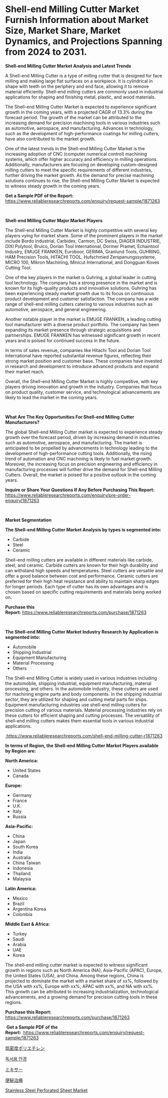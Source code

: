 <p><h1>Shell-end Milling Cutter Market Furnish Information about Market Size, Market Share, Market Dynamics, and Projections Spanning from 2024 to 2031.</h1></p><p><strong>Shell-end Milling Cutter Market Analysis and Latest Trends</strong></p>
<p><p>A Shell-end Milling Cutter is a type of milling cutter that is designed for face milling and making large flat surfaces on a workpiece. It is cylindrical in shape with teeth on the periphery and end face, allowing it to remove material efficiently. Shell-end milling cutters are commonly used in industrial applications for shaping and finishing metal, plastic, and wood materials.</p><p>The Shell-end Milling Cutter Market is expected to experience significant growth in the coming years, with a projected CAGR of 13.3% during the forecast period. The growth of the market can be attributed to the increasing demand for precision machining tools in various industries such as automotive, aerospace, and manufacturing. Advances in technology, such as the development of high-performance coatings for milling cutters, have also contributed to the market growth.</p><p>One of the latest trends in the Shell-end Milling Cutter Market is the increasing adoption of CNC (computer numerical control) machining systems, which offer higher accuracy and efficiency in milling operations. Additionally, manufacturers are focusing on developing custom-designed milling cutters to meet the specific requirements of different industries, further driving the market growth. As the demand for precise machining solutions continues to rise, the Shell-end Milling Cutter Market is expected to witness steady growth in the coming years.</p></p>
<p><strong>Get a Sample PDF of the Report:&nbsp;</strong> <a href="https://www.reliableresearchreports.com/enquiry/request-sample/1871263">https://www.reliableresearchreports.com/enquiry/request-sample/1871263</a></p>
<p>&nbsp;</p>
<p><strong>Shell-end Milling Cutter Major Market Players</strong></p>
<p><p>The Shell-end Milling Cutter Market is highly competitive with several key players vying for market share. Some of the prominent players in the market include Bordo Industrial, Carbidex, Carmon, DC Swiss, DIAGER INDUSTRIE, DIXI Polytool, Bruico, Dorian Tool International, Dormer Pramet, Echaintool Industry, EMUGE FRANKEN, Euroboor, GERIMA, Granlund Tools, GUHRING, HAM Precision Tools, HITACHI TOOL, Hufschmied Zerspanungssysteme, MICRO 100, Mikron Machining, Minicut International, and Dongguan Koves Cutting Tool.</p><p>One of the key players in the market is Guhring, a global leader in cutting tool technology. The company has a strong presence in the market and is known for its high-quality products and innovative solutions. Guhring has been experiencing steady market growth due to its focus on continuous product development and customer satisfaction. The company has a wide range of shell-end milling cutters catering to various industries such as automotive, aerospace, and general engineering.</p><p>Another notable player in the market is EMUGE FRANKEN, a leading cutting tool manufacturer with a diverse product portfolio. The company has been expanding its market presence through strategic acquisitions and partnerships. EMUGE FRANKEN has witnessed significant growth in recent years and is poised for continued success in the future.</p><p>In terms of sales revenue, companies like Hitachi Tool and Dorian Tool International have reported substantial revenue figures, reflecting their strong market position and customer base. These companies have invested in research and development to introduce advanced products and expand their market reach.</p><p>Overall, the Shell-end Milling Cutter Market is highly competitive, with key players driving innovation and growth in the industry. Companies that focus on product quality, customer service, and technological advancements are likely to lead the market in the coming years.</p></p>
<p>&nbsp;</p>
<p><strong>What Are The Key Opportunities For Shell-end Milling Cutter Manufacturers?</strong></p>
<p><p>The global Shell-end Milling Cutter market is expected to experience steady growth over the forecast period, driven by increasing demand in industries such as automotive, aerospace, and manufacturing. The market is anticipated to be propelled by advancements in technology leading to the development of high-performance cutting tools. Additionally, the rising trend of automation and CNC machining is likely to fuel market growth. Moreover, the increasing focus on precision engineering and efficiency in manufacturing processes will further drive the demand for Shell-end Milling Cutters. Overall, the market is poised for a positive outlook in the coming years.</p></p>
<p><strong>Inquire or Share Your Questions If Any Before Purchasing This Report:</strong> <a href="https://www.reliableresearchreports.com/enquiry/pre-order-enquiry/1871263">https://www.reliableresearchreports.com/enquiry/pre-order-enquiry/1871263</a></p>
<p>&nbsp;</p>
<p><strong>Market Segmentation</strong></p>
<p><strong>The Shell-end Milling Cutter Market Analysis by types is segmented into:</strong></p>
<p><ul><li>Carbide</li><li>Steel</li><li>Ceramic</li></ul></p>
<p><p>Shell-end milling cutters are available in different materials like carbide, steel, and ceramic. Carbide cutters are known for their high durability and can withstand high speeds and temperatures. Steel cutters are versatile and offer a good balance between cost and performance. Ceramic cutters are preferred for their high heat resistance and ability to maintain sharp edges for longer periods. Each type of cutter has its own advantages and is chosen based on specific cutting requirements and materials being worked on.</p></p>
<p><strong>Purchase this Report:&nbsp;</strong><a href="https://www.reliableresearchreports.com/purchase/1871263">https://www.reliableresearchreports.com/purchase/1871263</a></p>
<p>&nbsp;</p>
<p><strong>The Shell-end Milling Cutter Market Industry Research by Application is segmented into:</strong></p>
<p><ul><li>Automobile</li><li>Shipping Industrial</li><li>Equipment Manufacturing</li><li>Material Processing</li><li>Others</li></ul></p>
<p><p>The Shell-end Milling Cutter is widely used in various industries including the automobile, shipping industrial, equipment manufacturing, material processing, and others. In the automobile industry, these cutters are used for machining engine parts and body components. In the shipping industrial sector, they are utilized for shaping and cutting metal parts for ships. Equipment manufacturing industries use shell-end milling cutters for precision cutting of various materials. Material processing industries rely on these cutters for efficient shaping and cutting processes. The versatility of shell-end milling cutters makes them essential tools in various industrial applications.</p></p>
<p><a href="https://www.reliableresearchreports.com/shell-end-milling-cutter-r1871263">&nbsp;https://www.reliableresearchreports.com/shell-end-milling-cutter-r1871263</a></p>
<p><strong>In terms of Region, the Shell-end Milling Cutter Market Players available by Region are:</strong></p>
<p>
    <p> <strong> North America: </strong>
        <ul>
            <li>United States</li>
            <li>Canada</li>
        </ul>
        </p> 
    <p> <strong> Europe: </strong>
        <ul>
            <li>Germany</li>
            <li>France</li>
            <li>U.K.</li>
            <li>Italy</li>
            <li>Russia</li>
        </ul>
        </p> 
    <p> <strong> Asia-Pacific: </strong>
        <ul>
            <li>China</li>
            <li>Japan</li>
            <li>South Korea</li>
            <li>India</li>
            <li>Australia</li>
            <li>China Taiwan</li>
            <li>Indonesia</li>
            <li>Thailand</li>
            <li>Malaysia</li>
        </ul>
        </p> 
    <p> <strong> Latin America: </strong>
        <ul>
            <li>Mexico</li>
            <li>Brazil</li>
            <li>Argentina Korea</li>
            <li>Colombia</li>
        </ul>
        </p> 
    <p> <strong> Middle East & Africa: </strong>
        <ul>
            <li>Turkey</li>
            <li>Saudi</li>
            <li>Arabia</li>
            <li>UAE</li>
            <li>Korea</li>
        </ul>
    </p>
    </p>
<p><p>The shell-end milling cutter market is expected to witness significant growth in regions such as North America (NA), Asia-Pacific (APAC), Europe, the United States (USA), and China. Among these regions, China is projected to dominate the market with a market share of xx%, followed by the USA with xx%, Europe with xx%, APAC with xx%, and NA with xx%. This growth can be attributed to increasing industrialization, technological advancements, and a growing demand for precision cutting tools in these regions.</p></p>
<p><strong>Purchase this Report: </strong><a href="https://www.reliableresearchreports.com/purchase/1871263">https://www.reliableresearchreports.com/purchase/1871263</a></p>
<p>&nbsp;<strong>Get a Sample PDF of the Report:&nbsp;&nbsp;</strong><a href="https://www.reliableresearchreports.com/enquiry/request-sample/1871263">https://www.reliableresearchreports.com/enquiry/request-sample/1871263</a></p>
<p><strong></strong></p>
<p><p><a href="https://medium.com/@mookiesville/%E4%BD%8E%E5%AF%86%E5%BA%A6%E3%83%9D%E3%83%AA%E3%82%A8%E3%83%81%E3%83%AC%E3%83%B3%E5%B8%82%E5%A0%B4%E3%81%AE%E6%8C%87%E6%A8%99%E3%82%92%E8%A7%A3%E8%AA%AD%E3%81%99%E3%82%8B-%E5%B8%82%E5%A0%B4%E3%82%B7%E3%82%A7%E3%82%A2-%E3%83%88%E3%83%AC%E3%83%B3%E3%83%89-%E6%88%90%E9%95%B7%E3%83%91%E3%82%BF%E3%83%BC%E3%83%B3-4be233dec2ef">低密度ポリエチレン</a></p><p><a href="https://github.com/fernandotryO5lson96765/Market-Research-Report-List-1/blob/main/636803240032.md">독서용 안경</a></p><p><a href="https://github.com/RudySimonis2023/Market-Research-Report-List-1/blob/main/270096243531.md">ミキサー</a></p><p><a href="https://medium.com/@barrymundy88/%E4%BE%BF%E7%A7%98%E6%B2%BB%E7%99%82%E5%B8%82%E5%A0%B4%E3%81%AF-%E5%B8%82%E5%A0%B4%E3%82%B7%E3%82%A7%E3%82%A2-%E5%B8%82%E5%A0%B4%E3%83%88%E3%83%AC%E3%83%B3%E3%83%89-%E5%B8%82%E5%A0%B4%E6%88%90%E9%95%B7%E3%81%AB%E9%96%A2%E3%81%99%E3%82%8B%E6%83%85%E5%A0%B1%E3%82%92%E6%8F%90%E4%BE%9B%E3%81%97%E3%81%BE%E3%81%99-8f695463e522">便秘治療</a></p><p><a href="https://issuu.com/reportprime-2/docs/stainless-steel-perforated-sheet-market-size-2030.">Stainless Steel Perforated Sheet Market</a></p></p>